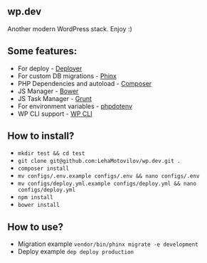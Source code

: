 ## wp.dev
Another modern WordPress stack. Enjoy :)

## Some features:

* For deploy - [Deployer](http://deployer.org/)
* For custom DB migrations - [Phinx](https://phinx.org/)
* PHP Dependencies and autoload - [Composer](https://getcomposer.org/)
* JS Manager - [Bower](http://bower.io/)
* JS Task Manager - [Grunt](http://gruntjs.com/)
* For environment variables - [phpdotenv](https://github.com/vlucas/phpdotenv)
* WP CLI support - [WP CLI](http://wp-cli.org/)

## How to install?

* ```mkdir test && cd test```
* ```git clone git@github.com:LehaMotovilov/wp.dev.git .```
* ```composer install```
* ```mv configs/.env.example configs/.env && nano configs/.env```
* ```mv configs/deploy.yml.example configs/deploy.yml && nano configs/deploy.yml```
* ```npm install```
* ```bower install```

## How to use?

* Migration example ```vendor/bin/phinx migrate -e development```
* Deploy example ```dep deploy production```